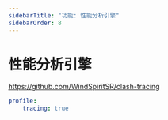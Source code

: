 ```yaml
---
sidebarTitle: "功能: 性能分析引擎"
sidebarOrder: 8
---
```


# 性能分析引擎

https://github.com/WindSpiritSR/clash-tracing

```yaml
profile:
    tracing: true
```
